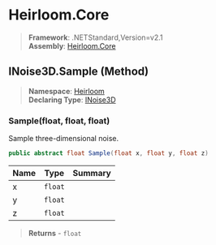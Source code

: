 # Heirloom.Core

> **Framework**: .NETStandard,Version=v2.1  
> **Assembly**: [Heirloom.Core][0]

## INoise3D.Sample (Method)

> **Namespace**: [Heirloom][0]  
> **Declaring Type**: [INoise3D][1]

### Sample(float, float, float)

Sample three-dimensional noise.

```cs
public abstract float Sample(float x, float y, float z)
```

| Name | Type    | Summary |
|------|---------|---------|
| x    | `float` |         |
| y    | `float` |         |
| z    | `float` |         |

> **Returns** - `float`

[0]: ../../../Heirloom.Core.md
[1]: ../INoise3D.md

